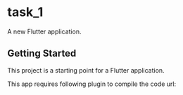 # task_1

A new Flutter application.

## Getting Started

This project is a starting point for a Flutter application.

This app requires following plugin to compile the code
url: 
